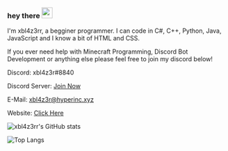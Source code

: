 ### hey there <img src="https://media.giphy.com/media/hvRJCLFzcasrR4ia7z/giphy.gif" width="25px">

I'm xbl4z3rr, a begginer programmer. I can code in C#, C++, Python, Java, JavaScript and I know a bit of HTML and CSS.

If you ever need help with Minecraft Programming, Discord Bot Development or anything else please feel free to join my discord below!

Discord: xbl4z3r#8840

Discord Server: [Join Now](https://discord.gg/yaDnEVBQpz)

E-Mail: xbl4z3r@hyperinc.xyz

Website: [Click Here](https://hyperinc.xyz)

![xbl4z3rr's GitHub stats](https://github-readme-stats.vercel.app/api?username=xbl4z3rr&show_icons=true&theme=dark)


![Top Langs](https://github-readme-stats.vercel.app/api/top-langs/?username=xbl4z3rr&theme=dark)
